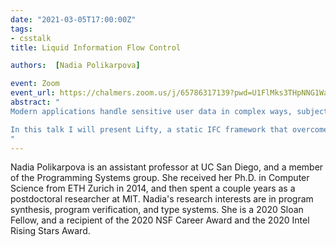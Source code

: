 ```yaml
---
date: "2021-03-05T17:00:00Z"
tags:
- csstalk
title: Liquid Information Flow Control

authors:  [Nadia Polikarpova]

event: Zoom
event_url: https://chalmers.zoom.us/j/65786317139?pwd=U1FlMks3THpNNG1WaFRJNkJxQXdBQT09
abstract: "
Modern applications handle sensitive user data in complex ways, subject to increasingly complex security policies. A promising approach to enforcing these policies is to use Information Flow Control (IFC) frameworks, which separate policy specification from the application code and automatically enforce policies either dynamically (at run time) or statically (at compile time). While static enforcement is desirable because it catches errors early and avoids run-time overhead, existing static IFC frameworks either lack support for expressive data-dependent policies (necessary in modern applications), or require manual proofs or annotations to be strewed throughout the application code.

In this talk I will present Lifty, a static IFC framework that overcomes the limitations of existing static approaches. A Lifty programmer annotates the sources of sensitive data with expressive, data-dependent security policies, and Lifty statically and automatically verifies that the application handles the data according to the policies. Moreover, if verification fails, Lifty suggests a provably correct repair, thereby easing the programmer burden of implementing policy enforcing code throughout the application. The main insight behind Lifty is to encode information flow control using liquid types, an expressive yet decidable type system. Liquid types enable fully automatic checking of complex policies, and power our repair mechanism via type-driven error localization and patch synthesis.
"
---
```



Nadia Polikarpova is an assistant professor at UC San Diego, and a member of the Programming Systems group. She received her Ph.D. in Computer Science from ETH Zurich in 2014, and then spent a couple years as a postdoctoral researcher at MIT. Nadia's research interests are in program synthesis, program verification, and type systems. She is a 2020 Sloan Fellow, and a recipient of the 2020 NSF Career Award and the 2020 Intel Rising Stars Award.
